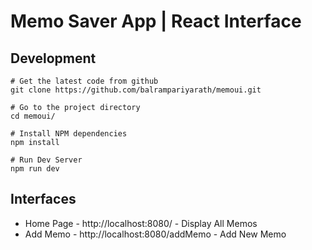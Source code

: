 # Memo Saver App | React Interface

## Development 

```
# Get the latest code from github
git clone https://github.com/balrampariyarath/memoui.git

# Go to the project directory
cd memoui/

# Install NPM dependencies
npm install

# Run Dev Server
npm run dev

```

## Interfaces

* Home Page - http://localhost:8080/ - Display All Memos
* Add Memo - http://localhost:8080/addMemo - Add New Memo